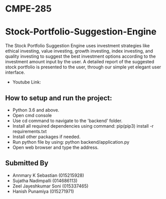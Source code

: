 # CMPE-285

# Stock-Portfolio-Suggestion-Engine
The Stock Portfolio Suggestion Engine uses investment strategies like ethical investing, value investing, growth investing, index investing, and quality investing to suggest the best investment options according to the investment amount input by the user. A detailed report of the suggested stock portfolio is presented to the user, through our simple yet elegant user interface.
- Youtube Link: 

## How to setup and run the project:

- Python 3.6 and above.
- Open cmd console
- Use cd command to navigate to the 'backend' folder.
- Install all required dependencies using command: pip(pip3) install -r requirements.txt
- Install other packages if needed.
- Run python file by using: python backend/application.py
- Open web browser and type the address.

## Submitted By

- Annmary K Sebastian (015215928)
- Sujatha Nadimpalli (014686113)
- Zeel Jayeshkumar Soni (015337465)
- Hanish Punamiya (015271971)
